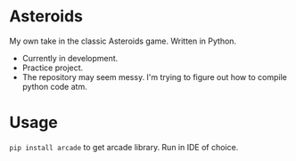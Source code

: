 # Asteroids
My own take in the classic Asteroids game. Written in Python.
- Currently in development.
- Practice project.
- The repository may seem messy. I'm trying to figure out how to compile python code atm.
# Usage
```pip install arcade``` to get arcade library. Run in IDE of choice.
